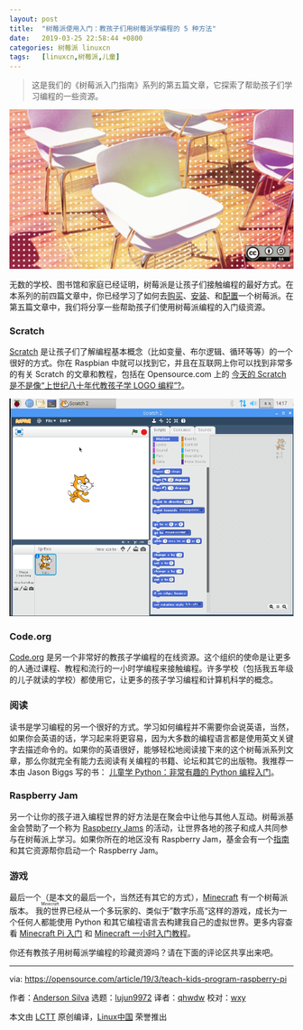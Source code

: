 ```yaml
---
layout: post
title:	"树莓派使用入门：教孩子们用树莓派学编程的 5 种方法"
date:	2019-03-25 22:58:44 +0800 
categories:	树莓派 linuxcn 
tags:	[linuxcn,树莓派,儿童]
---
```




> 
> 这是我们的《树莓派入门指南》系列的第五篇文章，它探索了帮助孩子们学习编程的一些资源。
> 
> 
> 


![](/Asserts/Images/album/201903/25/225919xqfcdduqegnqcfz5.png)


无数的学校、图书馆和家庭已经证明，树莓派是让孩子们接触编程的最好方式。在本系列的前四篇文章中，你已经学习了如何去[购买](/article-10615-1.html)、[安装](/article-10644-1.html)、和[配置](/article-10645-1.html)一个树莓派。在第五篇文章中，我们将分享一些帮助孩子们使用树莓派编程的入门级资源。


### Scratch


[Scratch](https://scratch.mit.edu/) 是让孩子们了解编程基本概念（比如变量、布尔逻辑、循环等等）的一个很好的方式。你在 Raspbian 中就可以找到它，并且在互联网上你可以找到非常多的有关 Scratch 的文章和教程，包括在 Opensource.com 上的 [今天的 Scratch 是不是像“上世纪八十年代教孩子学 LOGO 编程”?](https://opensource.com/article/17/3/logo-scratch-teach-programming-kids)。


![](/Asserts/Images/album/201903/25/225932wiry1yiy1xgdynkr.png)


### Code.org


[Code.org](https://code.org/) 是另一个非常好的教孩子学编程的在线资源。这个组织的使命是让更多的人通过课程、教程和流行的一小时学编程来接触编程。许多学校（包括我五年级的儿子就读的学校）都使用它，让更多的孩子学习编程和计算机科学的概念。


### 阅读


读书是学习编程的另一个很好的方式。学习如何编程并不需要你会说英语，当然，如果你会英语的话，学习起来将更容易，因为大多数的编程语言都是使用英文关键字去描述命令的。如果你的英语很好，能够轻松地阅读接下来的这个树莓派系列文章，那么你就完全有能力去阅读有关编程的书籍、论坛和其它的出版物。我推荐一本由 Jason Biggs 写的书： [儿童学 Python：非常有趣的 Python 编程入门](https://www.amazon.com/Python-Kids-Playful-Introduction-Programming/dp/1593274076)。


### Raspberry Jam


另一个让你的孩子进入编程世界的好方法是在聚会中让他与其他人互动。树莓派基金会赞助了一个称为 [Raspberry Jams](https://www.raspberrypi.org/jam/#map-section) 的活动，让世界各地的孩子和成人共同参与在树莓派上学习。如果你所在的地区没有 Raspberry Jam，基金会有一个[指南](https://static.raspberrypi.org/files/jam/Raspberry-Jam-Guidebook-2017-04-26.pdf)和其它资源帮你启动一个 Raspberry Jam。


### 游戏


最后一个（是本文的最后一个，当然还有其它的方式），[Minecraft](https://minecraft.net/en-us/edition/pi/) 有一个树莓派版本。<ruby> 我的世界 <rt>  Minecraft </rt></ruby>已经从一个多玩家的、类似于”数字乐高“这样的游戏，成长为一个任何人都能使用 Python 和其它编程语言去构建我自己的虚拟世界。更多内容查看 [Minecraft Pi 入门](https://projects.raspberrypi.org/en/projects/getting-started-with-minecraft-pi) 和 [Minecraft 一小时入门教程](https://code.org/minecraft)。


你还有教孩子用树莓派学编程的珍藏资源吗？请在下面的评论区共享出来吧。




---


via: <https://opensource.com/article/19/3/teach-kids-program-raspberry-pi>


作者：[Anderson Silva](https://opensource.com/users/ansilva) 选题：[lujun9972](https://github.com/lujun9972) 译者：[qhwdw](https://github.com/qhwdw) 校对：[wxy](https://github.com/wxy)


本文由 [LCTT](https://github.com/LCTT/TranslateProject) 原创编译，[Linux中国](https://linux.cn/) 荣誉推出
